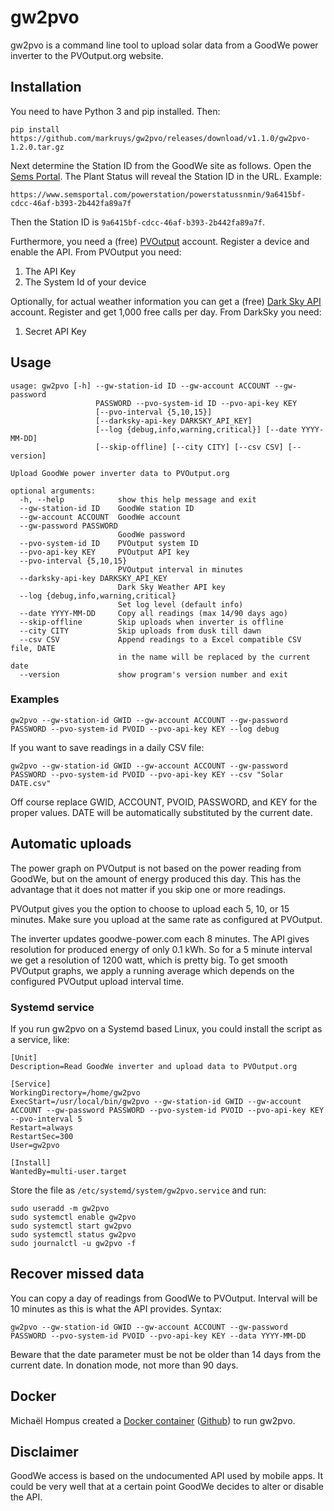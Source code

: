 
# gw2pvo

gw2pvo is a command line tool to upload solar data from a GoodWe power inverter to the PVOutput.org website.

## Installation

You need to have Python 3 and pip installed. Then:

    pip install https://github.com/markruys/gw2pvo/releases/download/v1.1.0/gw2pvo-1.2.0.tar.gz

Next determine the Station ID from the GoodWe site as follows. Open the [Sems Portal](https://www.semsportal.com). The Plant Status will reveal the Station ID in the URL. Example:

    https://www.semsportal.com/powerstation/powerstatussnmin/9a6415bf-cdcc-46af-b393-2b442fa89a7f
    
Then the Station ID is `9a6415bf-cdcc-46af-b393-2b442fa89a7f`.

Furthermore, you need a (free) [PVOutput](PVOutput.org) account. Register a device and enable the API. From PVOutput you need:

  1. The API Key
  2. The System Id of your device

Optionally, for actual weather information you can get a (free) [Dark Sky API](https://darksky.net/dev) account. Register and get 1,000 free calls per day. From DarkSky you need:

  1. Secret API Key

## Usage

```
usage: gw2pvo [-h] --gw-station-id ID --gw-account ACCOUNT --gw-password
                   PASSWORD --pvo-system-id ID --pvo-api-key KEY
                   [--pvo-interval {5,10,15}]
                   [--darksky-api-key DARKSKY_API_KEY]
                   [--log {debug,info,warning,critical}] [--date YYYY-MM-DD]
                   [--skip-offline] [--city CITY] [--csv CSV] [--version]

Upload GoodWe power inverter data to PVOutput.org

optional arguments:
  -h, --help            show this help message and exit
  --gw-station-id ID    GoodWe station ID
  --gw-account ACCOUNT  GoodWe account
  --gw-password PASSWORD
                        GoodWe password
  --pvo-system-id ID    PVOutput system ID
  --pvo-api-key KEY     PVOutput API key
  --pvo-interval {5,10,15}
                        PVOutput interval in minutes
  --darksky-api-key DARKSKY_API_KEY
                        Dark Sky Weather API key
  --log {debug,info,warning,critical}
                        Set log level (default info)
  --date YYYY-MM-DD     Copy all readings (max 14/90 days ago)
  --skip-offline        Skip uploads when inverter is offline
  --city CITY           Skip uploads from dusk till dawn
  --csv CSV             Append readings to a Excel compatible CSV file, DATE
                        in the name will be replaced by the current date
  --version             show program's version number and exit
```

### Examples

```
gw2pvo --gw-station-id GWID --gw-account ACCOUNT --gw-password PASSWORD --pvo-system-id PVOID --pvo-api-key KEY --log debug
```

If you want to save readings in a daily CSV file:

```
gw2pvo --gw-station-id GWID --gw-account ACCOUNT --gw-password PASSWORD --pvo-system-id PVOID --pvo-api-key KEY --csv "Solar DATE.csv"
```

Off course replace GWID, ACCOUNT, PVOID, PASSWORD, and KEY for the proper values. DATE will be automatically substituted by the current date.

## Automatic uploads

The power graph on PVOutput is not based on the power reading from GoodWe, but on the amount of energy produced this day. This has the advantage that it does not matter if you skip one or more readings.

PVOutput gives you the option to choose to upload each 5, 10, or 15 minutes. Make sure you upload at the same rate as configured at PVOutput.

The inverter updates goodwe-power.com each 8 minutes. The API gives resolution for produced energy of only 0.1 kWh. So for a 5 minute interval we get a resolution of 1200 watt, which is pretty big. To get smooth PVOutput graphs, we apply a running average which depends on the configured PVOutput upload interval time.

### Systemd service

If you run gw2pvo on a Systemd based Linux, you could install the script as a service, like:

```
[Unit]
Description=Read GoodWe inverter and upload data to PVOutput.org

[Service]
WorkingDirectory=/home/gw2pvo
ExecStart=/usr/local/bin/gw2pvo --gw-station-id GWID --gw-account ACCOUNT --gw-password PASSWORD --pvo-system-id PVOID --pvo-api-key KEY --pvo-interval 5
Restart=always
RestartSec=300
User=gw2pvo

[Install]
WantedBy=multi-user.target
```

Store the file as ``/etc/systemd/system/gw2pvo.service`` and run:

    sudo useradd -m gw2pvo
    sudo systemctl enable gw2pvo
    sudo systemctl start gw2pvo
    sudo systemctl status gw2pvo
    sudo journalctl -u gw2pvo -f

## Recover missed data

You can copy a day of readings from GoodWe to PVOutput. Interval will be 10 minutes as this is what the API provides. Syntax:

```
gw2pvo --gw-station-id GWID --gw-account ACCOUNT --gw-password PASSWORD --pvo-system-id PVOID --pvo-api-key KEY --data YYYY-MM-DD
```

Beware that the date parameter must be not be older than 14 days from the current date. In donation mode, not more than 90 days.

## Docker

Michaël Hompus created a [Docker container](https://hub.docker.com/r/energy164/gw2pvo/) ([Github](https://github.com/eNeRGy164/gw2pvo-docker)) to run gw2pvo.

## Disclaimer

GoodWe access is based on the undocumented API used by mobile apps. It could be very well that at a certain point GoodWe decides to alter or disable the API.
